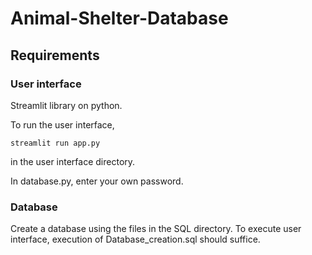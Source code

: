 # Animal-Shelter-Database

## Requirements
### User interface
Streamlit library on python.

To run the user interface, 
```
streamlit run app.py
```
in the user interface directory.

In database.py, enter your own password.

### Database
Create a database using the files in the SQL directory. To execute user interface, execution of Database_creation.sql should suffice. 

